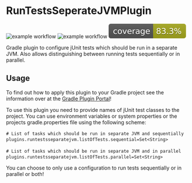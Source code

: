 # RunTestsSeperateJVMPlugin

![example workflow](https://github.com/thahnen/RunTestsSeperateJVMPlugin/actions/workflows/gradle.yml/badge.svg)
![example workflow](https://github.com/thahnen/RunTestsSeperateJVMPlugin/actions/workflows/gradle_validation.yml/badge.svg)
[![Coverage](.github/badges/jacoco.svg)](https://github.com/thahnen/RunTestsSeperateJVMPlugin/actions/workflows/gradle.yml)

Gradle plugin to configure jUnit tests which should be run in a separate JVM. Also allows distinguishing between running
tests sequentially or in parallel.

## Usage

To find out how to apply this plugin to your Gradle project see the information over at the
[Gradle Plugin Portal](https://plugins.gradle.org/plugin/com.github.thahnen.runtestsseparatejvm)!

To use this plugin you need to provide names of jUnit test classes to the project. You can use environment variables or
system properties or the projects gradle.properties file using the following scheme:

```properties
# List of tasks which should be run in separate JVM and sequentially
plugins.runtestsseparatejvm.listOfTests.sequential=Set<String>

# List of tasks which should be run in separate JVM and in parallel
plugins.runtestsseparatejvm.listOfTests.parallel=Set<String>
```

You can choose to only use a configuration to run tests sequentially or in parallel or both!
